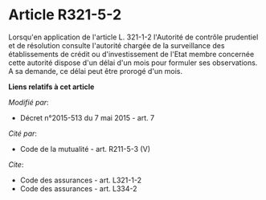 # Article R321-5-2

Lorsqu'en application de l'article L. 321-1-2 l'Autorité de contrôle prudentiel et de résolution consulte l'autorité chargée
de la surveillance des établissements de crédit ou d'investissement de l'Etat membre concernée cette autorité dispose d'un
délai d'un mois pour formuler ses observations. A sa demande, ce délai peut être prorogé d'un mois.

**Liens relatifs à cet article**

_Modifié par_:

  - Décret n°2015-513 du 7 mai 2015 - art. 7

_Cité par_:

  - Code de la mutualité - art. R211-5-3 (V)

_Cite_:

  - Code des assurances - art. L321-1-2
  - Code des assurances - art. L334-2
